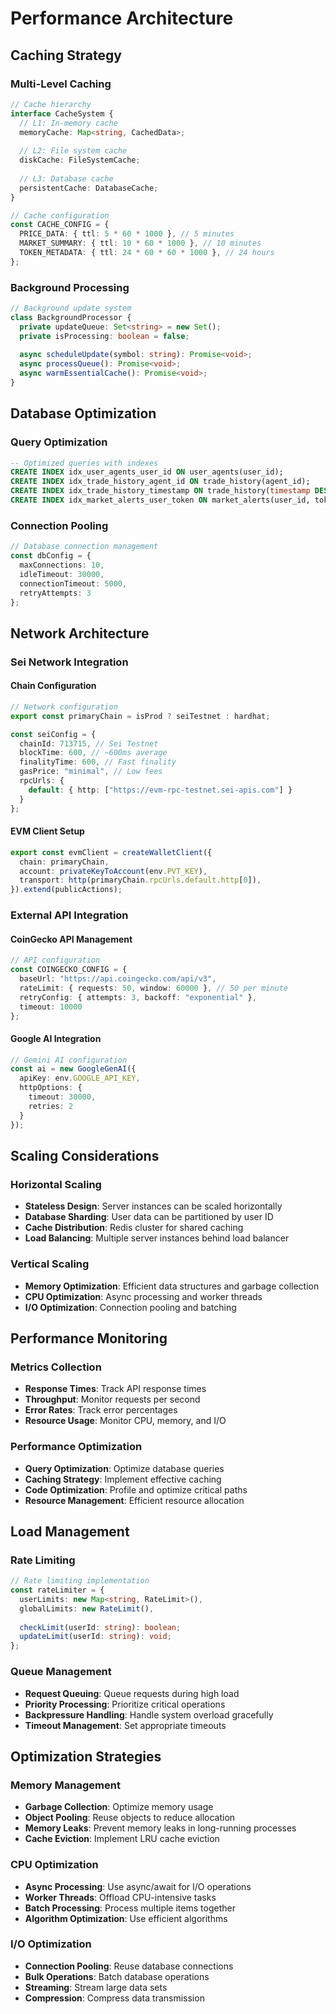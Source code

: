 # Performance Architecture

## Caching Strategy

### Multi-Level Caching
```typescript
// Cache hierarchy
interface CacheSystem {
  // L1: In-memory cache
  memoryCache: Map<string, CachedData>;
  
  // L2: File system cache
  diskCache: FileSystemCache;
  
  // L3: Database cache
  persistentCache: DatabaseCache;
}

// Cache configuration
const CACHE_CONFIG = {
  PRICE_DATA: { ttl: 5 * 60 * 1000 }, // 5 minutes
  MARKET_SUMMARY: { ttl: 10 * 60 * 1000 }, // 10 minutes
  TOKEN_METADATA: { ttl: 24 * 60 * 60 * 1000 }, // 24 hours
};
```

### Background Processing
```typescript
// Background update system
class BackgroundProcessor {
  private updateQueue: Set<string> = new Set();
  private isProcessing: boolean = false;
  
  async scheduleUpdate(symbol: string): Promise<void>;
  async processQueue(): Promise<void>;
  async warmEssentialCache(): Promise<void>;
}
```

## Database Optimization

### Query Optimization
```sql
-- Optimized queries with indexes
CREATE INDEX idx_user_agents_user_id ON user_agents(user_id);
CREATE INDEX idx_trade_history_agent_id ON trade_history(agent_id);
CREATE INDEX idx_trade_history_timestamp ON trade_history(timestamp DESC);
CREATE INDEX idx_market_alerts_user_token ON market_alerts(user_id, token_symbol);
```

### Connection Pooling
```typescript
// Database connection management
const dbConfig = {
  maxConnections: 10,
  idleTimeout: 30000,
  connectionTimeout: 5000,
  retryAttempts: 3
};
```

## Network Architecture

### Sei Network Integration

#### Chain Configuration
```typescript
// Network configuration
export const primaryChain = isProd ? seiTestnet : hardhat;

const seiConfig = {
  chainId: 713715, // Sei Testnet
  blockTime: 600, // ~600ms average
  finalityTime: 600, // Fast finality
  gasPrice: "minimal", // Low fees
  rpcUrls: {
    default: { http: ["https://evm-rpc-testnet.sei-apis.com"] }
  }
};
```

#### EVM Client Setup
```typescript
export const evmClient = createWalletClient({
  chain: primaryChain,
  account: privateKeyToAccount(env.PVT_KEY),
  transport: http(primaryChain.rpcUrls.default.http[0]),
}).extend(publicActions);
```

### External API Integration

#### CoinGecko API Management
```typescript
// API configuration
const COINGECKO_CONFIG = {
  baseUrl: "https://api.coingecko.com/api/v3",
  rateLimit: { requests: 50, window: 60000 }, // 50 per minute
  retryConfig: { attempts: 3, backoff: "exponential" },
  timeout: 10000
};
```

#### Google AI Integration
```typescript
// Gemini AI configuration
const ai = new GoogleGenAI({
  apiKey: env.GOOGLE_API_KEY,
  httpOptions: {
    timeout: 30000,
    retries: 2
  }
});
```

## Scaling Considerations

### Horizontal Scaling
- **Stateless Design**: Server instances can be scaled horizontally
- **Database Sharding**: User data can be partitioned by user ID
- **Cache Distribution**: Redis cluster for shared caching
- **Load Balancing**: Multiple server instances behind load balancer

### Vertical Scaling
- **Memory Optimization**: Efficient data structures and garbage collection
- **CPU Optimization**: Async processing and worker threads
- **I/O Optimization**: Connection pooling and batching

## Performance Monitoring

### Metrics Collection
- **Response Times**: Track API response times
- **Throughput**: Monitor requests per second
- **Error Rates**: Track error percentages
- **Resource Usage**: Monitor CPU, memory, and I/O

### Performance Optimization
- **Query Optimization**: Optimize database queries
- **Caching Strategy**: Implement effective caching
- **Code Optimization**: Profile and optimize critical paths
- **Resource Management**: Efficient resource allocation

## Load Management

### Rate Limiting
```typescript
// Rate limiting implementation
const rateLimiter = {
  userLimits: new Map<string, RateLimit>(),
  globalLimits: new RateLimit(),
  
  checkLimit(userId: string): boolean;
  updateLimit(userId: string): void;
};
```

### Queue Management
- **Request Queuing**: Queue requests during high load
- **Priority Processing**: Prioritize critical operations
- **Backpressure Handling**: Handle system overload gracefully
- **Timeout Management**: Set appropriate timeouts

## Optimization Strategies

### Memory Management
- **Garbage Collection**: Optimize memory usage
- **Object Pooling**: Reuse objects to reduce allocation
- **Memory Leaks**: Prevent memory leaks in long-running processes
- **Cache Eviction**: Implement LRU cache eviction

### CPU Optimization
- **Async Processing**: Use async/await for I/O operations
- **Worker Threads**: Offload CPU-intensive tasks
- **Batch Processing**: Process multiple items together
- **Algorithm Optimization**: Use efficient algorithms

### I/O Optimization
- **Connection Pooling**: Reuse database connections
- **Bulk Operations**: Batch database operations
- **Streaming**: Stream large data sets
- **Compression**: Compress data transmission
